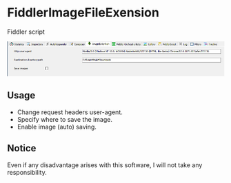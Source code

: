 # FiddlerImageFileExension
Fiddler script

![Settings view image](./images/settings.png)

## Usage

- Change request headers user-agent.
- Specify where to save the image.
- Enable image (auto) saving.

## Notice

Even if any disadvantage arises with this software, I will not take any responsibility.
